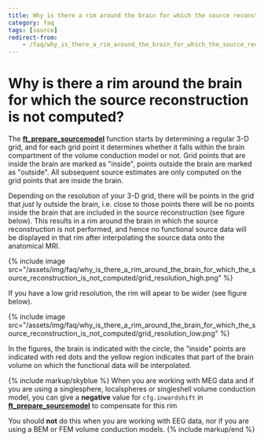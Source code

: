 ```yaml
---
title: Why is there a rim around the brain for which the source reconstruction is not computed?
category: faq
tags: [source]
redirect-from:
    - /faq/why_is_there_a_rim_around_the_brain_for_which_the_source_reconstruction_is_not_computed/
---
```


# Why is there a rim around the brain for which the source reconstruction is not computed?

The **[ft_prepare_sourcemodel](/reference/ft_prepare_sourcemodel)** function starts by determining a regular 3-D grid, and for each grid point it determines whether it falls within the brain compartment of the volume conduction model or not. Grid points that are inside the brain are marked as "inside", points outside the brain are marked as "outside". All subsequent source estimates are only computed on the grid points that are inside the brain.

Depending on the resolution of your 3-D grid, there will be points in the grid that _just_ ly outside the brain, i.e. close to those points there will be no points inside the brain that are included in the source reconstruction (see figure below). This results in a rim around the brain in which the source reconstruction is not performed, and hence no functional source data will be displayed in that rim after interpolating the source data onto the anatomical MRI.

{% include image src="/assets/img/faq/why_is_there_a_rim_around_the_brain_for_which_the_source_reconstruction_is_not_computed/grid_resolution_high.png" %}

If you have a low grid resolution, the rim will apear to be wider (see figure below).

{% include image src="/assets/img/faq/why_is_there_a_rim_around_the_brain_for_which_the_source_reconstruction_is_not_computed/grid_resolution_low.png" %}

In the figures, the brain is indicated with the circle, the "inside" points are indicated with red dots and the yellow region indicates that part of the brain volume on which the functional data will be interpolated.

{% include markup/skyblue %}
When you are working with MEG data and if you are using a singlesphere, localspheres or singleshell volume conduction model, you can give a **negative** value for `cfg.inwardshift` in **[ft_prepare_sourcemodel](/reference/ft_prepare_sourcemodel)** to compensate for this rim

You should **not** do this when you are working with EEG data, nor if you are using a BEM or FEM volume conduction models.
{% include markup/end %}
